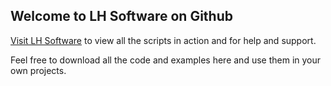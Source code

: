 ## Welcome to LH Software on Github

[Visit LH Software](https://lh-software.000webhostapp.com/) to view all the scripts in action and for help and support.

Feel free to download all the code and examples here and use them in your own projects.
